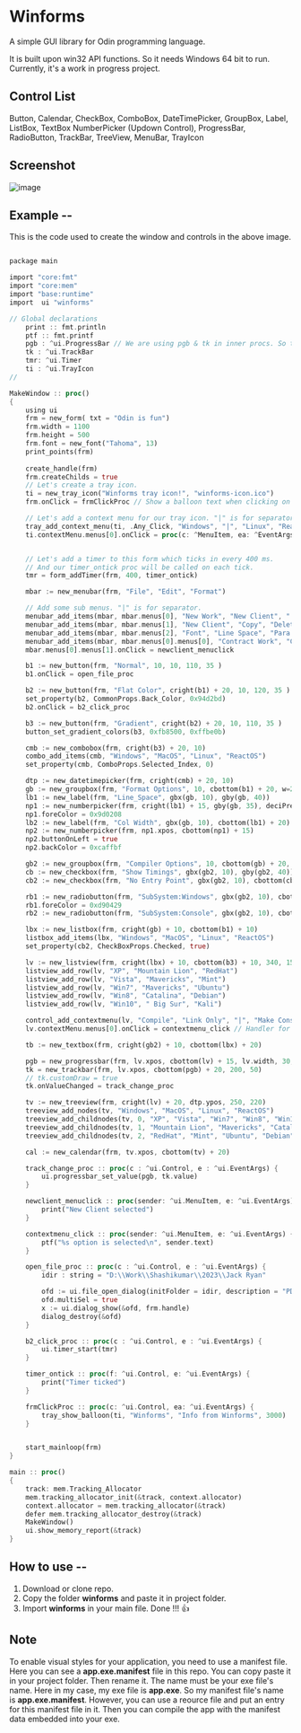 # Winforms
A simple GUI library for Odin programming language.

It is built upon win32 API functions. So it needs Windows 64 bit to run.
Currently, it's a work in progress project.

## Control List
Button, Calendar, CheckBox, ComboBox, DateTimePicker, GroupBox, Label, ListBox, TextBox
NumberPicker (Updown Control), ProgressBar, RadioButton, TrackBar, TreeView, MenuBar, TrayIcon

## Screenshot

![image](/winforms2311.jpg)



## Example --

This is the code used to create the window and controls in the above image.

```rust

package main

import "core:fmt"
import "core:mem"
import "base:runtime"
import  ui "winforms"

// Global declarations
    print :: fmt.println
    ptf :: fmt.printf
    pgb : ^ui.ProgressBar // We are using pgb & tk in inner procs. So these must be globals.
    tk : ^ui.TrackBar
    tmr: ^ui.Timer
    ti : ^ui.TrayIcon
//

MakeWindow :: proc()
{
    using ui
    frm = new_form( txt = "Odin is fun")
    frm.width = 1100
    frm.height = 500
    frm.font = new_font("Tahoma", 13)
    print_points(frm)
    
    create_handle(frm)
    frm.createChilds = true
    // Let's create a tray icon.
    ti = new_tray_icon("Winforms tray icon!", "winforms-icon.ico")
    frm.onClick = frmClickProc // Show a balloon text when clicking on form.

    // Let's add a context menu for our tray icon. "|" is for separator.
    tray_add_context_menu(ti, .Any_Click, "Windows", "|", "Linux", "ReactOS")
    ti.contextMenu.menus[0].onClick = proc(c: ^MenuItem, ea: ^EventArgs) {print("Windows menu selected")}


    // Let's add a timer to this form which ticks in every 400 ms.
    // And our timer_ontick proc will be called on each tick.
    tmr = form_addTimer(frm, 400, timer_ontick)

    mbar := new_menubar(frm, "File", "Edit", "Format")

    // Add some sub menus. "|" is for separator.
    menubar_add_items(mbar, mbar.menus[0], "New Work", "New Client", "|", "Exit")
    menubar_add_items(mbar, mbar.menus[1], "New Client", "Copy", "Delete")
    menubar_add_items(mbar, mbar.menus[2], "Font", "Line Space", "Para Spce")
    menubar_add_items(mbar, mbar.menus[0].menus[0], "Contract Work", "Carriage Work", "Transmission Work")
    mbar.menus[0].menus[1].onClick = newclient_menuclick

    b1 := new_button(frm, "Normal", 10, 10, 110, 35 )
    b1.onClick = open_file_proc

    b2 := new_button(frm, "Flat Color", cright(b1) + 20, 10, 120, 35 )
    set_property(b2, CommonProps.Back_Color, 0x94d2bd)
    b2.onClick = b2_click_proc

    b3 := new_button(frm, "Gradient", cright(b2) + 20, 10, 110, 35 )
    button_set_gradient_colors(b3, 0xfb8500, 0xffbe0b)

    cmb := new_combobox(frm, cright(b3) + 20, 10)
    combo_add_items(cmb, "Windows", "MacOS", "Linux", "ReactOS")
    set_property(cmb, ComboProps.Selected_Index, 0)

    dtp := new_datetimepicker(frm, cright(cmb) + 20, 10)
    gb := new_groupbox(frm, "Format Options", 10, cbottom(b1) + 20, w=230, h=110)
    lb1 := new_label(frm, "Line_Space", gbx(gb, 10), gby(gb, 40))
    np1 := new_numberpicker(frm, cright(lb1) + 15, gby(gb, 35), deciPrec = 2, step = 0.25)
    np1.foreColor = 0x9d0208
    lb2 := new_label(frm, "Col Width", gbx(gb, 10), cbottom(lb1) + 20)
    np2 := new_numberpicker(frm, np1.xpos, cbottom(np1) + 15)
    np2.buttonOnLeft = true
    np2.backColor = 0xcaffbf

    gb2 := new_groupbox(frm, "Compiler Options", 10, cbottom(gb) + 20, w = 210, h = 200)
    cb := new_checkbox(frm, "Show Timings", gbx(gb2, 10), gby(gb2, 40))
    cb2 := new_checkbox(frm, "No Entry Point", gbx(gb2, 10), cbottom(cb) + 20)

    rb1 := new_radiobutton(frm, "SubSystem:Windows", gbx(gb2, 10), cbottom(cb2) + 20)
    rb1.foreColor = 0xd90429
    rb2 := new_radiobutton(frm, "SubSystem:Console", gbx(gb2, 10), cbottom(rb1) + 10)

    lbx := new_listbox(frm, cright(gb) + 10, cbottom(b1) + 10)
    listbox_add_items(lbx, "Windows", "MacOS", "Linux", "ReactOS")
    set_property(cb2, CheckBoxProps.Checked, true)

    lv := new_listview(frm, cright(lbx) + 10, cbottom(b3) + 10, 340, 150, "Windows", "MacOS", "Linux", 100, 120, 100)
    listview_add_row(lv, "XP", "Mountain Lion", "RedHat")
    listview_add_row(lv, "Vista", "Mavericks", "Mint")
    listview_add_row(lv, "Win7", "Mavericks", "Ubuntu")
    listview_add_row(lv, "Win8", "Catalina", "Debian")
    listview_add_row(lv, "Win10", " Big Sur", "Kali")

    control_add_contextmenu(lv, "Compile", "Link Only", "|", "Make Console")
    lv.contextMenu.menus[0].onClick = contextmenu_click // Handler for "Compile" menu

    tb := new_textbox(frm, cright(gb2) + 10, cbottom(lbx) + 20)

    pgb = new_progressbar(frm, lv.xpos, cbottom(lv) + 15, lv.width, 30, perc = true)
    tk = new_trackbar(frm, lv.xpos, cbottom(pgb) + 20, 200, 50)
    // tk.customDraw = true
    tk.onValueChanged = track_change_proc

    tv := new_treeview(frm, cright(lv) + 20, dtp.ypos, 250, 220)
    treeview_add_nodes(tv, "Windows", "MacOS", "Linux", "ReactOS")
    treeview_add_childnodes(tv, 0, "XP", "Vista", "Win7", "Win8", "Win10", "Win11")
    treeview_add_childnodes(tv, 1, "Mountain Lion", "Mavericks", "Catalina", "Big Sur", "Monterey")
    treeview_add_childnodes(tv, 2, "RedHat", "Mint", "Ubuntu", "Debian", "Kali")

    cal := new_calendar(frm, tv.xpos, cbottom(tv) + 20)

    track_change_proc :: proc(c : ^ui.Control, e : ^ui.EventArgs) {
        ui.progressbar_set_value(pgb, tk.value)
    }

    newclient_menuclick :: proc(sender: ^ui.MenuItem, e: ^ui.EventArgs) {
        print("New Client selected")
    }

    contextmenu_click :: proc(sender: ^ui.MenuItem, e: ^ui.EventArgs) {
        ptf("%s option is selected\n", sender.text)
    }

    open_file_proc :: proc(c : ^ui.Control, e : ^ui.EventArgs) {
        idir : string = "D:\\Work\\Shashikumar\\2023\\Jack Ryan"

        ofd := ui.file_open_dialog(initFolder = idir, description = "PDF Files", ext = ".pdf")
        ofd.multiSel = true
        x := ui.dialog_show(&ofd, frm.handle)
        dialog_destroy(&ofd)
    }

    b2_click_proc :: proc(c : ^ui.Control, e : ^ui.EventArgs) {
        ui.timer_start(tmr)
    }

    timer_ontick :: proc(f: ^ui.Control, e: ^ui.EventArgs) {
        print("Timer ticked")
    }

    frmClickProc :: proc(c: ^ui.Control, ea: ^ui.EventArgs) {
        tray_show_balloon(ti, "Winforms", "Info from Winforms", 3000)
    }


    start_mainloop(frm)
}

main :: proc()
{
    track: mem.Tracking_Allocator
    mem.tracking_allocator_init(&track, context.allocator)
    context.allocator = mem.tracking_allocator(&track)
    defer mem.tracking_allocator_destroy(&track)
    MakeWindow()
    ui.show_memory_report(&track)
}

```

## How to use --
1. Download or clone repo.
2. Copy the folder **winforms** and paste it in project folder.
3. Import **winforms** in your main file. Done !!! 👍

## Note
To enable visual styles for your application, you need to use a manifest file.
Here you can see a **app.exe.manifest** file in this repo. You can copy paste it in your project folder. Then rename it. The name must be your exe file's name. Here in my case, my exe file is **app.exe**. So my manifest file's name is **app.exe.manifest**. However, you can use a reource file and put an entry for this manifest file in it. Then you can compile the app with the manifest data embedded into your exe.
